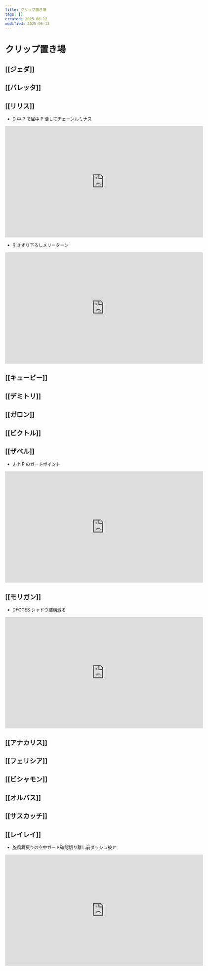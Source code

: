 ```yaml
---
title: クリップ置き場
tags: []
created: 2025-06-12
modified: 2025-06-13
---
```


# クリップ置き場

## [[ジェダ]]

## [[バレッタ]]

## [[リリス]]

- D 中 P で屈中 P 潰してチェーンルミナス
<iframe width="640" height="360" src="https://www.youtube.com/embed/XqQUlqq5ov8?si=8g-0jgT5KtqyOe0p&amp;clip=Ugkx1zS9mSewkR17Uoif7KH57vBXvrHAkfha&amp;clipt=ELD7nwIYoKqgAg" title="YouTube video player" frameborder="0" allow="accelerometer; autoplay; clipboard-write; encrypted-media; gyroscope; picture-in-picture; web-share" referrerpolicy="strict-origin-when-cross-origin" allowfullscreen></iframe>

- 引きずり下ろしメリーターン
<iframe width="640" height="360" src="https://www.youtube.com/embed/9KIZh9wqBp8?si=NJIW-_XLhlh6Au-Y&amp;clip=UgkxJB3hwh-BJFupkcrmngsptGSqyYTKJx2M&amp;clipt=EMit5QQY0NTlBA" title="YouTube video player" frameborder="0" allow="accelerometer; autoplay; clipboard-write; encrypted-media; gyroscope; picture-in-picture; web-share" referrerpolicy="strict-origin-when-cross-origin" allowfullscreen></iframe>

## [[キュービー]]

## [[デミトリ]]

## [[ガロン]]

## [[ビクトル]]

## [[ザベル]]

- J 小 P のガードポイント
<iframe width="640" height="360" src="https://www.youtube.com/embed/MsN9QH4GIws?si=iPlfXYACSufK5R66&amp;clip=Ugkx5QlIQM6O-umRIs93XB_DHpTQkLq8ZUar&amp;clipt=EKeyggIYr9mCAg" title="YouTube video player" frameborder="0" allow="accelerometer; autoplay; clipboard-write; encrypted-media; gyroscope; picture-in-picture; web-share" referrerpolicy="strict-origin-when-cross-origin" allowfullscreen></iframe>

## [[モリガン]]

- DFGCES シャドウ結構減る
<iframe width="640" height="360" src="https://www.youtube.com/embed/8M6V_sNVae4?si=miYAC-MVK0Z8wJ0s&amp;clip=UgkxbjKwBhGsgfS-ufs-NWt9Hxy6x0yIbXhc&amp;clipt=ENnE3gMY4eveAw" title="YouTube video player" frameborder="0" allow="accelerometer; autoplay; clipboard-write; encrypted-media; gyroscope; picture-in-picture; web-share" referrerpolicy="strict-origin-when-cross-origin" allowfullscreen></iframe>

## [[アナカリス]]

## [[フェリシア]]

## [[ビシャモン]]

## [[オルバス]]

## [[サスカッチ]]

## [[レイレイ]]

- 旋風舞戻りの空中ガード確認切り離し前ダッシュ被せ
<iframe width="640" height="360" src="https://www.youtube.com/embed/FK7CX6WXvL0?si=3IunP5nh2mbqPDuY&amp;clip=UgkxCLILP0_EOmoZ_WdIaXFZgFb9OLM0-PfE&amp;clipt=EKKVxgMYqrzGAw" title="YouTube video player" frameborder="0" allow="accelerometer; autoplay; clipboard-write; encrypted-media; gyroscope; picture-in-picture; web-share" referrerpolicy="strict-origin-when-cross-origin" allowfullscreen></iframe>
